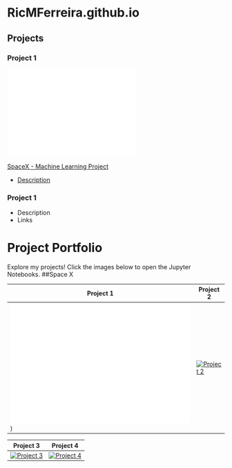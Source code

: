 # RicMFerreira.github.io

## Projects
### Project 1
<img src="/docs/assets/img/spacex.svg" width="300" />

[SpaceX - Machine Learning Project](https://github.com/RicMFerreira/SpaceX-Machine_learning)


- [Description](https://github.com/RicMFerreira/SpaceX-Machine_learning/blob/main/README.md)
  
### Project 1
- Description
- Links

# Project Portfolio

Explore my projects! Click the images below to open the Jupyter Notebooks.
##Space X

| Project 1 | Project 2 |
|-----------|-----------|
| [![Project 1](docs/assets/img/spacex.svg)]([https://github.com/RicMFerreira/Coursera-Data-Science-Capstone/blob/main/M4-2-SpaceX_Machine%20Learning%20Prediction_Part_5.ipynb)) | [![Project 2](images/project2.png)](notebooks/project2.ipynb](https://github.com/RicMFerreira/SpaceX-Machine_learning)) |

| Project 3 | Project 4 |
|-----------|-----------|
| [![Project 3](images/project3.png)](notebooks/project3.ipynb) | [![Project 4](images/project4.png)](notebooks/project4.ipynb) |
